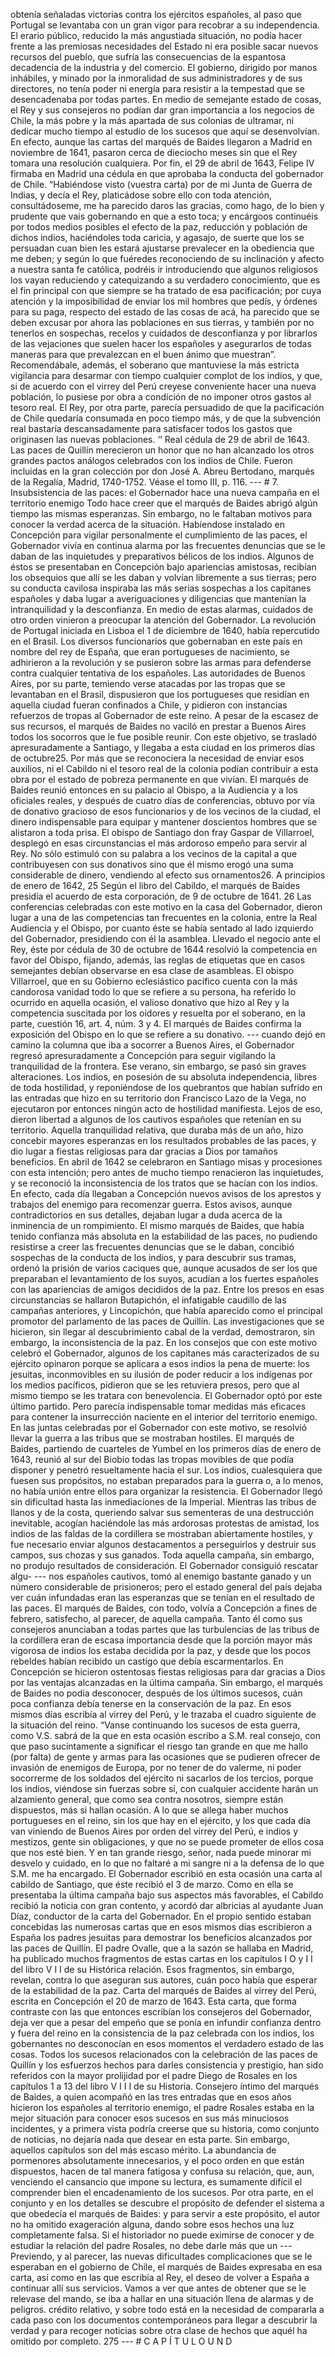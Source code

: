 obtenía señaladas victorias contra los ejércitos españoles, al paso que Portugal se levantaba con un gran vigor para recobrar a su independencia. El erario público, reducido la más angustiada situación, no podía hacer frente a las premiosas necesidades del Estado ni era posible sacar nuevos recursos del pueblo, que sufría las consecuencias de la espantosa decadencia de la industria y del comercio. El gobierno, dirigido por manos inhábiles, y minado por la inmoralidad de sus administradores y de sus directores, no tenía poder ni energía para resistir a la tempestad que se desencadenaba por todas partes. En medio de semejante estado de cosas, el Rey y sus consejeros no podían dar gran importancia a los negocios de Chile, la más pobre y la más apartada de sus colonias de ultramar, ni dedicar mucho tiempo al estudio de los sucesos que aquí se desenvolvían. En efecto, aunque las cartas del marqués de Baides llegaron a Madrid en noviembre de 1641, pasaron cerca de dieciocho meses sin que el Rey tomara una resolución cualquiera. Por fin, el 29 de abril de 1643, Felipe IV firmaba en Madrid una cédula en que aprobaba la conducta del gobernador de Chile. “Habiéndose visto (vuestra carta) por de mi Junta de Guerra de Indias, y decía el Rey, platicádose sobre ello con toda atención, consultádoseme, me ha parecido daros las gracias, como hago, de lo bien y prudente que vais gobernando en que a esto toca; y encárgoos continuéis por todos medios posibles el efecto de la paz, reducción y población de dichos indios, haciéndoles toda caricia, y agasajo, de suerte que los se persuadan cuan bien les estará ajustarse prevalecer en la obediencia que me deben; y según lo que fuéredes reconociendo de su inclinación y afecto a nuestra santa fe católica, podréis ir introduciendo que algunos religiosos los vayan reduciendo y catequizando a su verdadero conocimiento, que es el fin principal con que siempre se ha tratado de esa pacificación; por cuya atención y la imposibilidad de enviar los mil hombres que pedís, y órdenes para su paga, respecto del estado de las cosas de acá, ha parecido que se deben excusar por ahora las poblaciones en sus tierras, y también por no tenerlos en sospechas, recelos y cuidados de desconfianza y por librarlos de las vejaciones que suelen hacer los españoles y asegurarlos de todas maneras para que prevalezcan en el buen ánimo que muestran”. Recomendábale, además, el soberano que mantuviese la más estricta vigilancia para desarmar con tiempo cualquier complot de los indios, y que, si de acuerdo con el virrey del Perú creyese conveniente hacer una nueva población, lo pusiese por obra a condición de no imponer otros gastos al tesoro real. El Rey, por otra parte, parecía persuadido de que la pacificación de Chile quedaría consumada en poco tiempo más, y de que la subvención real bastaría descansadamente para satisfacer todos los gastos que originasen las nuevas poblaciones. ‘‘ Real cédula de 29 de abril de 1643. Las paces de Quillín merecieron un honor que no han alcanzado los otros grandes pactos análogos celebrados con los indios de Chile. Fueron incluidas en la gran colección por don José A. Abreu Bertodano, marqués de la Regalía, Madrid, 1740-1752. Véase el tomo III, p. 116. --- # 7. Insubsistencia de las paces: el Gobernador hace una nueva campaña en el territorio enemigo Todo hace creer que el marqués de Baides abrigó algún tiempo las mismas esperanzas. Sin embargo, no le faltaban motivos para conocer la verdad acerca de la situación. Habíendose instalado en Concepción para vigilar personalmente el cumplimiento de las paces, el Gobernador vivía en continua alarma por las frecuentes denuncias que se le daban de las inquietudes y preparativos bélicos de los indios. Algunos de éstos se presentaban en Concepción bajo apariencias amistosas, recibían los obsequios que allí se les daban y volvían libremente a sus tierras; pero su conducta cavilosa inspiraba las más serias sospechas a los capitanes españoles y daba lugar a averiguaciones y diligencias que mantenían la intranquilidad y la desconfianza. En medio de estas alarmas, cuidados de otro orden vinieron a preocupar la atención del Gobernador. La revolución de Portugal iniciada en Lisboa el 1 de diciembre de 1640, había repercutido en el Brasil. Los diversos funcionarios que gobernaban en este país en nombre del rey de España, que eran portugueses de nacimiento, se adhirieron a la revolución y se pusieron sobre las armas para defenderse contra cualquier tentativa de los españoles. Las autoridades de Buenos Aires, por su parte, temiendo verse atacadas por las tropas que se levantaban en el Brasil, dispusieron que los portugueses que residían en aquella ciudad fueran confinados a Chile, y pidieron con instancias refuerzos de tropas al Gobernador de este reino. A pesar de la escasez de sus recursos, el marqués de Baides no vaciló en prestar a Buenos Aires todos los socorros que le fue posible reunir. Con este objetivo, se trasladó apresuradamente a Santiago, y llegaba a esta ciudad en los primeros días de octubre25. Por más que se reconociera la necesidad de enviar esos auxilios, ni el Cabildo ni el tesoro real de la colonia podían contribuir a esta obra por el estado de pobreza permanente en que vivían. El marqués de Baides reunió entonces en su palacio al Obispo, a la Audiencia y a los oficiales reales, y después de cuatro días de conferencias, obtuvo por vía de donativo gracioso de esos funcionarios y de los vecinos de la ciudad, el dinero indispensable para equipar y mantener doscientos hombres que se alistaron a toda prisa. El obispo de Santiago don fray Gaspar de Villarroel, desplegó en esas circunstancias el más ardoroso empeño para servir al Rey. No sólo estimuló con su palabra a los vecinos de la capital a que contribuyesen con sus donativos sino que él mismo erogó una suma considerable de dinero, vendiendo al efecto sus ornamentos26. A principios de enero de 1642, 25 Según el libro del Cabildo, el marqués de Baides presidía el acuerdo de esta corporación, de 9 de octubre de 1641. 26 Las conferencias celebradas con este motivo en la casa del Gobernador, dieron lugar a una de las competencias tan frecuentes en la colonia, entre la Real Audiencia y el Obispo, por cuanto éste se había sentado al lado izquierdo del Gobernador, presidiendo con él la asamblea. Llevado el negocio ante el Rey, éste por cédula de 30 de octubre de 1644 resolvió la competencia en favor del Obispo, fijando, además, las reglas de etiquetas que en casos semejantes debían observarse en esa clase de asambleas. El obispo Villarroel, que en su Gobierno eclesiástico pacífico cuenta con la más candorosa vanidad todo lo que se refiere a su persona, ha referido lo ocurrido en aquella ocasión, el valioso donativo que hizo al Rey y la competencia suscitada por los oidores y resuelta por el soberano, en la parte, cuestión 16, art. 4, núm. 3 y 4. El marqués de Baides confirma la exposición del Obispo en lo que se refiere a su donativo. --- cuando dejó en camino la columna que iba a socorrer a Buenos Aires, el Gobernador regresó apresuradamente a Concepción para seguir vigilando la tranquilidad de la frontera. Ese verano, sin embargo, se pasó sin graves alteraciones. Los indios, en posesión de su absoluta independencia, libres de toda hostilidad, y reponiéndose de los quebrantos que habían sufrido en las entradas que hizo en su territorio don Francisco Lazo de la Vega, no ejecutaron por entonces ningún acto de hostilidad manifiesta. Lejos de eso, dieron libertad a algunos de los cautivos españoles que retenían en su territorio. Aquella tranquilidad relativa, que duraba más de un año, hizo concebir mayores esperanzas en los resultados probables de las paces, y dio lugar a fiestas religiosas para dar gracias a Dios por tamaños beneficios. En abril de 1642 se celebraron en Santiago misas y procesiones con esta intención; pero antes de mucho tiempo renacieron las inquietudes, y se reconoció la inconsistencia de los tratos que se hacían con los indios. En efecto, cada día llegaban a Concepción nuevos avisos de los aprestos y trabajos del enemigo para recomenzar guerra. Estos avisos, aunque contradictorios en sus detalles, dejaban lugar a duda acerca de la inminencia de un rompimiento. El mismo marqués de Baides, que había tenido confianza más absoluta en la estabilidad de las paces, no pudiendo resistirse a creer las frecuentes denuncias que se le daban, concibió sospechas de la conducta de los indios, y para descubrir sus tramas, ordenó la prisión de varios caciques que, aunque acusados de ser los que preparaban el levantamiento de los suyos, acudían a los fuertes españoles con las apariencias de amigos decididos de la paz. Entre los presos en esas circunstancias se hallaron Butapichón, el infatigable caudillo de las campañas anteriores, y Lincopichón, que había aparecido como el principal promotor del parlamento de las paces de Quillín. Las investigaciones que se hicieron, sin llegar al descubrimiento cabal de la verdad, demostraron, sin embargo, la inconsistencia de la paz. En los consejos que con este motivo celebró el Gobernador, algunos de los capitanes más caracterizados de su ejército opinaron porque se aplicara a esos indios la pena de muerte: los jesuitas, inconmovibles en su ilusión de poder reducir a los indígenas por los medios pacíficos, pidieron que se les retuviera presos, pero que al mismo tiempo se les tratara con benevolencia. El Gobernador optó por este último partido. Pero parecía indispensable tomar medidas más eficaces para contener la insurrección naciente en el interior del territorio enemigo. En las juntas celebradas por el Gobernador con este motivo, se resolvió llevar la guerra a las tribus que se mostraban hostiles. El marqués de Baides, partiendo de cuarteles de Yumbel en los primeros días de enero de 1643, reunió al sur del Biobío todas las tropas movibles de que podía disponer y penetró resueltamente hacia el sur. Los indios, cualesquiera que fuesen sus propósitos, no estaban preparados para la guerra o, a lo menos, no había unión entre ellos para organizar la resistencia. El Gobernador llegó sin dificultad hasta las inmediaciones de la Imperial. Mientras las tribus de llanos y de la costa, queriendo salvar sus sementeras de una destrucción inevitable, acogían haciéndole las más ardorosas protestas de amistad, los indios de las faldas de la cordillera se mostraban abiertamente hostiles, y fue necesario enviar algunos destacamentos a perseguirlos y destruir sus campos, sus chozas y sus ganados. Toda aquella campaña, sin embargo, no produjo resultados de consideración. El Gobernador consiguió rescatar algu- --- nos españoles cautivos, tomó al enemigo bastante ganado y un número considerable de prisioneros; pero el estado general del país dejaba ver cuán infundadas eran las esperanzas que se tenían en el resultado de las paces. El marqués de Baides, con todo, volvía a Concepción a fines de febrero, satisfecho, al parecer, de aquella campaña. Tanto él como sus consejeros anunciaban a todas partes que las turbulencias de las tribus de la cordillera eran de escasa importancia desde que la porción mayor más vigorosa de indios los estaba decidida por la paz, y desde que los pocos rebeldes habían recibido un castigo que debía escarmentarlos. En Concepción se hicieron ostentosas fiestas religiosas para dar gracias a Dios por las ventajas alcanzadas en la última campaña. Sin embargo, el marqués de Baides no podía desconocer, después de los últimos sucesos, cuán poca confianza debía tenerse en la conservación de la paz. En esos mismos días escribía al virrey del Perú, y le trazaba el cuadro siguiente de la situación del reino. “Vanse continuando los sucesos de esta guerra, como V.S. sabrá de la que en esta ocasión escribo a S.M. real consejo, con que paso sucintamente a significar el riesgo tan grande en que me hallo (por falta) de gente y armas para las ocasiones que se pudieren ofrecer de invasión de enemigos de Europa, por no tener de do valerme, ni poder socorrerme de los soldados del ejército ni sacarlos de los tercios, porque los indios, viéndose sin fuerzas sobre sí, con cualquier accidente harán un alzamiento general, que como sea contra nosotros, siempre están dispuestos, más si hallan ocasión. A lo que se allega haber muchos portugueses en el reino, sin los que hay en el ejército, y los que cada día van viniendo de Buenos Aires por orden del virrey del Perú, e indios y mestizos, gente sin obligaciones, y que no se puede prometer de ellos cosa que nos esté bien. Y en tan grande riesgo, señor, nada puede minorar mi desvelo y cuidado, en lo que no faltaré a mi sangre ni a la defensa de lo que S.M. me ha encargado. El Gobernador escribió en esta ocasión una carta al cabildo de Santiago, que éste recibió el 3 de marzo. Como en ella se presentaba la última campaña bajo sus aspectos más favorables, el Cabildo recibió la noticia con gran contento, y acordó dar albricias al ayudante Juan Díaz, conductor de la carta del Gobernador. En el propio sentido estaban concebidas las numerosas cartas que en esos mismos días escribieron a España los padres jesuitas para demostrar los beneficios alcanzados por las paces de Quillín. El padre Ovalle, que a la sazón se hallaba en Madrid, ha publicado muchos fragmentos de estas cartas en los capítulos I O y I I del libro V I I de su Histórica relación. Esos fragmentos, sin embargo, revelan, contra lo que aseguran sus autores, cuán poco había que esperar de la estabilidad de la paz. Carta del marqués de Baides al virrey del Perú, escrita en Concepción el 20 de marzo de 1643. Esta carta, que forma contraste con las que entonces escribían los consejeros del Gobernador, deja ver que a pesar del empeño que se ponía en infundir confianza dentro y fuera del reino en la consistencia de la paz celebrada con los indios, los gobernantes no desconocían en esos momentos el verdadero estado de las cosas. Todos los sucesos relacionados con la celebración de las paces de Quillín y los esfuerzos hechos para darles consistencia y prestigio, han sido referidos con la mayor prolijidad por el padre Diego de Rosales en los capítulos 1 a 13 del libro V I I I de su Historia. Consejero íntimo del marqués de Baides, a quien acompañó en las tres entradas que en esos años hicieron los españoles al territorio enemigo, el padre Rosales estaba en la mejor situación para conocer esos sucesos en sus más minuciosos incidentes, y a primera vista podría creerse que su historia, como conjunto de noticias, no dejaría nada que desear en esta parte. Sin embargo, aquellos capítulos son del más escaso mérito. La abundancia de pormenores absolutamente innecesarios, y el poco orden en que están dispuestos, hacen de tal manera fatigosa y confusa su relación, que, aun, venciendo el cansancio que impone su lectura, es sumamente difícil el comprender bien el encadenamiento de los sucesos. Por otra parte, en el conjunto y en los detalles se descubre el propósito de defender el sistema a que obedecía el marqués de Baides: y para servir a este propósito, el autor no ha omitido exageración alguna, dando sobre esos hechos una luz completamente falsa. Si el historiador no puede eximirse de conocer y de estudiar la relación del padre Rosales, no debe darle más que un --- Previendo, y al parecer, las nuevas dificultades complicaciones que se le esperaban en el gobierno de Chile, el marqués de Baides expresaba en esa carta, así como en las que escribía al Rey, el deseo de volver a España a continuar allí sus servicios. Vamos a ver que antes de obtener que se le relevase del mando, se iba a hallar en una situación llena de alarmas y de peligros. crédito relativo, y sobre todo está en la necesidad de compararla a cada paso con los documentos contemporáneos para llegar a descubrir la verdad y para recoger noticias sobre otra clase de hechos que aquél ha omitido por completo. 275 --- # C A P Í T U L O U N D